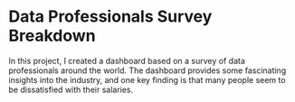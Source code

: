 # Data Professionals Survey Breakdown

In this project, I created a dashboard based on a survey of data professionals around the world. The dashboard provides some fascinating insights into the industry, and one key finding is that many people seem to be dissatisfied with their salaries.
